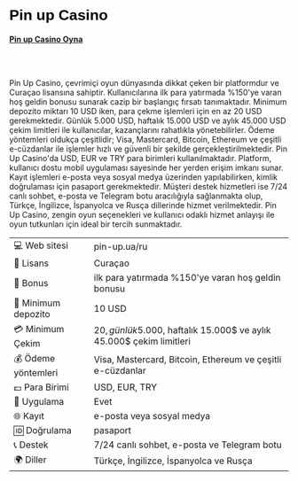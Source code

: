 <h1 dir="ltr"><strong><span style="background-color:transparent; color:#000000; font-family:Arial,sans-serif; font-size:20pt">Pin up Casino</span></strong></h1>
<p dir="ltr"><strong><a href="https://depo.media/fSMBrv/?subId2=trgit" style="text-decoration: none;"><u>Pin up Casino Oyna</u></a></strong></p>
<p><br />
&nbsp;</p>
Pin Up Casino, çevrimiçi oyun dünyasında dikkat çeken bir platformdur ve Curaçao lisansına sahiptir. Kullanıcılarına ilk para yatırmada %150'ye varan hoş geldin bonusu sunarak cazip bir başlangıç fırsatı tanımaktadır. Minimum depozito miktarı 10 USD iken, para çekme işlemleri için en az 20 USD gerekmektedir. Günlük 5.000 USD, haftalık 15.000 USD ve aylık 45.000 USD çekim limitleri ile kullanıcılar, kazançlarını rahatlıkla yönetebilirler.
Ödeme yöntemleri oldukça çeşitlidir; Visa, Mastercard, Bitcoin, Ethereum ve çeşitli e-cüzdanlar ile işlemler hızlı ve güvenli bir şekilde gerçekleştirilmektedir. Pin Up Casino'da USD, EUR ve TRY para birimleri kullanılmaktadır. Platform, kullanıcı dostu mobil uygulaması sayesinde her yerden erişim imkanı sunar.
Kayıt işlemleri e-posta veya sosyal medya üzerinden yapılabilirken, kimlik doğrulaması için pasaport gerekmektedir. Müşteri destek hizmetleri ise 7/24 canlı sohbet, e-posta ve Telegram botu aracılığıyla sağlanmakta olup, Türkçe, İngilizce, İspanyolca ve Rusça dillerinde hizmet verilmektedir. Pin Up Casino, zengin oyun seçenekleri ve kullanıcı odaklı hizmet anlayışı ile oyun tutkunları için ideal bir tercih sunmaktadır.

|  |  |
|---|---|
| 💻 Web sitesi | pin-up.ua/ru |
| 📄 Lisans | Curaçao |
| 🎁 Bonus | ilk para yatırmada %150'ye varan hoş geldin bonusu |
| 🎰 Minimum depozito | 10 USD |
| 💳 Minimum Çekim | 20$, günlük 5.000$, haftalık 15.000$ ve aylık 45.000$ çekim limitleri |
| 💰 Ödeme yöntemleri | Visa, Mastercard, Bitcoin, Ethereum ve çeşitli e-cüzdanlar |
| 💷 Para Birimi | USD, EUR, TRY |
| 📱 Uygulama | Evet |
| 🌐 Kayıt | e-posta veya sosyal medya |
| 🆔 Doğrulama | pasaport |
| 📞 Destek | 7/24 canlı sohbet, e-posta ve Telegram botu |
| 🌍 Diller | Türkçe, İngilizce, İspanyolca ve Rusça |
